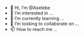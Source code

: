 - 👋 Hi, I’m @Aselebe
- 👀 I’m interested in ...
- 🌱 I’m currently learning ...
- 💞️ I’m looking to collaborate on ...
- 📫 How to reach me ...

<!---
Aselebe/Aselebe is a ✨ special ✨ repository because its `README.md` (this file) appears on your GitHub profile.
You can click the Preview link to take a look at your changes.
--->
